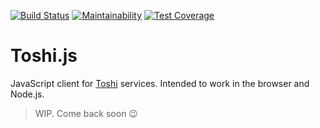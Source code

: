 [![Build Status](https://travis-ci.org/Bigomby/toshi.js.svg?branch=master)](https://travis-ci.org/Bigomby/toshi.js)
[![Maintainability](https://api.codeclimate.com/v1/badges/c556376e6b7ffb9b7904/maintainability)](https://codeclimate.com/github/Bigomby/toshi.js/maintainability)
[![Test Coverage](https://api.codeclimate.com/v1/badges/c556376e6b7ffb9b7904/test_coverage)](https://codeclimate.com/github/Bigomby/toshi.js/test_coverage)

# Toshi.js

JavaScript client for [Toshi](https://www.toshi.org/) services. Intended to work
in the browser and Node.js.

> WIP. Come back soon :wink:
